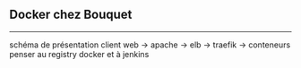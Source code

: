 ## Docker chez Bouquet
---
schéma de présentation
client web -> apache -> elb -> traefik -> conteneurs
penser au registry docker et à jenkins
